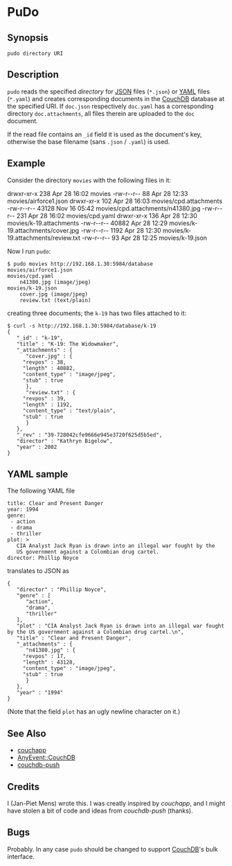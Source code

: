 # PuDo

## Synopsis

	pudo directory URI

## Description

`pudo` reads the specified _directory_ for [JSON](http://www.json.org/) files (`*.json`) or [YAML](http://www.yaml.org/) files (`*.yaml`) and creates corresponding documents in the [CouchDB][] database at the specified URI. If `doc.json` respectively `doc.yaml` has a corresponding directory `doc.attachments`, all files therein are uploaded to the `doc` document.

If the read file contains an `_id` field it is used as the document's key, otherwise the base filename (sans `.json` / `.yaml`) is used.

## Example

Consider the directory `movies` with the following files in it:

drwxr-xr-x    238 Apr 28 16:02 movies
-rw-r--r--     88 Apr 28 12:33 movies/airforce1.json
drwxr-xr-x    102 Apr 28 16:03 movies/cpd.attachments
-rw-r--r--  43128 Nov 16 05:42 movies/cpd.attachments/n41380.jpg
-rw-r--r--    231 Apr 28 16:02 movies/cpd.yaml
drwxr-xr-x    136 Apr 28 12:30 movies/k-19.attachments
-rw-r--r--  40882 Apr 28 12:29 movies/k-19.attachments/cover.jpg
-rw-r--r--   1192 Apr 28 12:30 movies/k-19.attachments/review.txt
-rw-r--r--     93 Apr 28 12:25 movies/k-19.json

Now I run `pudo`:

	$ pudo movies http://192.168.1.30:5984/database
	movies/airforce1.json
	movies/cpd.yaml
		n41380.jpg (image/jpeg)
	movies/k-19.json
		cover.jpg (image/jpeg)
		review.txt (text/plain)

creating three documents; the `k-19`  has two files attached to it:

	$ curl -s http://192.168.1.30:5984/database/k-19
	{
	   "_id" : "k-19",
	   "title" : "K-19: The Widowmaker",
	   "_attachments" : {
	      "cover.jpg" : {
		 "revpos" : 38,
		 "length" : 40882,
		 "content_type" : "image/jpeg",
		 "stub" : true
	      },
	      "review.txt" : {
		 "revpos" : 39,
		 "length" : 1192,
		 "content_type" : "text/plain",
		 "stub" : true
	      }
	   },
	   "_rev" : "39-728042cfe9666e945e3720f625d5b5ed",
	   "director" : "Kathryn Bigelow",
	   "year" : 2002
	}

## YAML sample

The following YAML file

	title: Clear and Present Danger
	year: 1994
	genre:
	 - action
	 - drama
	 - thriller
	plot: >
	   CIA Analyst Jack Ryan is drawn into an illegal war fought by the
	   US government against a Colombian drug cartel.
	director: Phillip Noyce

translates to JSON as

	{
	   "director" : "Phillip Noyce",
	   "genre" : [
	      "action",
	      "drama",
	      "thriller"
	   ],
	   "plot" : "CIA Analyst Jack Ryan is drawn into an illegal war fought by the US government against a Colombian drug cartel.\n",
	   "title" : "Clear and Present Danger",
	   "_attachments" : {
	      "n41380.jpg" : {
		 "revpos" : 17,
		 "length" : 43128,
		 "content_type" : "image/jpeg",
		 "stub" : true
	      }
	   },
	   "year" : "1994"
	}

(Note that the field `plot` has an ugly newline character on it.)

## See Also

* [couchapp](http://github.com/jchris/couchapp)
* [AnyEvent::CouchDB](http://search.cpan.org/dist/AnyEvent-CouchDB/)
* [couchdb-push](http://search.cpan.org/dist/AnyEvent-CouchDB/bin/couchdb-push)

## Credits

I (Jan-Piet Mens) wrote this. I was creatly inspired by _couchapp_, and I might have stolen a bit of code and ideas from _couchdb-push_ (thanks). 

## Bugs

Probably. In any case `pudo` should be changed to support [CouchDB][]'s bulk interface.

[CouchDB]: http://couchdb.apache.org
